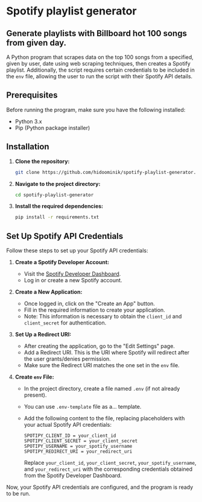 # Spotify playlist generator

## Generate playlists with Billboard hot 100 songs from given day.

A Python program that scrapes data on the top 100 songs from a specified, given by user, date using web scraping techniques, then creates a Spotify playlist. Additionally, the script requires certain credentials to be included in the `env` file, allowing the user to run the script with their Spotify API details.

## Prerequisites

Before running the program, make sure you have the following installed:

- Python 3.x
- Pip (Python package installer)

## Installation

1. **Clone the repository:**

   ```bash
   git clone https://github.com/hidoominik/spotify-playlist-generator.git

   ```

2. **Navigate to the project directory:**

   ```bash
   cd spotify-playlist-generator

   ```

3. **Install the required dependencies:**

   ```bash
   pip install -r requirements.txt
   ```

## Set Up Spotify API Credentials

Follow these steps to set up your Spotify API credentials:

1. **Create a Spotify Developer Account:**

   - Visit the [Spotify Developer Dashboard](https://developer.spotify.com/dashboard/).
   - Log in or create a new Spotify account.

2. **Create a New Application:**

   - Once logged in, click on the "Create an App" button.
   - Fill in the required information to create your application.
   - Note: This information is necessary to obtain the `client_id` and `client_secret` for authentication.

3. **Set Up a Redirect URI:**

   - After creating the application, go to the "Edit Settings" page.
   - Add a Redirect URI. This is the URI where Spotify will redirect after the user grants/denies permission.
   - Make sure the Redirect URI matches the one set in the `env` file.

4. **Create `env` File:**

   - In the project directory, create a file named `.env` (if not already present).
   - You can use `.env-template` file as a... template.
   - Add the following content to the file, replacing placeholders with your actual Spotify API credentials:

     ```env
     SPOTIPY_CLIENT_ID = your_client_id
     SPOTIPY_CLIENT_SECRET = your_client_secret
     SPOTIPY_USERNAME = your_spotify_username
     SPOTIPY_REDIRECT_URI = your_redirect_uri
     ```

     Replace `your_client_id`, `your_client_secret`, `your_spotify_username`, and `your_redirect_uri` with the corresponding credentials obtained from the Spotify Developer Dashboard.

Now, your Spotify API credentials are configured, and the program is ready to be run.
